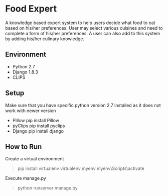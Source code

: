 

# Food Expert
A knowledge based expert system to help users decide what food to eat based on
his/her preferences. User may select various cuisines and need to complete a form
of his/her preferences. A user can also add to this system
by adding his/her culinary knowledge.

## Environment
- Python 2.7
- Django 1.8.3
- CLIPS

## Setup
Make sure that you have specific python version 2.7 installed as it does not work with newer version

- Pillow
pip install Pillow
- pyClips
pip install pyclips
- Django
pip install django

## How to Run

Create a virtual environment
>pip install virtualenv
>virtualenv myenv
>myenv\Scripts\activate

Execute manage.py
>python runserver manage.py

